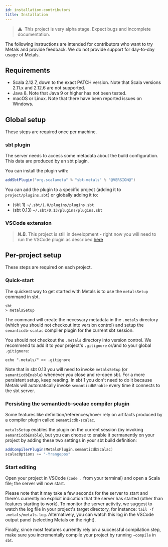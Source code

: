 ```yaml
---
id: installation-contributors
title: Installation
---
```


> ⚠ ️ This project is very alpha stage. Expect bugs and incomplete
> documentation.

The following instructions are intended for contributors who want to try Metals
and provide feedback. We do not provide support for day-to-day usage of Metals.

## Requirements

- Scala 2.12.7, down to the exact PATCH version. Note that Scala versions 2.11.x
  and 2.12.6 are not supported.
- Java 8. Note that Java 9 or higher has not been tested.
- macOS or Linux. Note that there have been reported issues on Windows.

## Global setup

These steps are required once per machine.

### sbt plugin

The server needs to access some metadata about the build configuration. This
data are produced by an sbt plugin.

You can install the plugin with:

```scala
addSbtPlugin("org.scalameta" % "sbt-metals" % "@VERSION@")
```

You can add the plugin to a specific project (adding it to
`project/plugins.sbt`) or globally adding it to:

- (sbt 1) `~/.sbt/1.0/plugins/plugins.sbt`
- (sbt 0.13) `~/.sbt/0.13/plugins/plugins.sbt`

### VSCode extension

> **_N.B._** This project is still in development - right now you will need to
> run the VSCode plugin as described
> [here](getting-started-contributors.html#running-a-local-version-of-the-vscode-extension)

## Per-project setup

These steps are required on each project.

### Quick-start

The quickest way to get started with Metals is to use the `metalsSetup` command
in sbt.

```
sbt
> metalsSetup
```

The command will create the necessary metadata in the `.metals` directory (which
you should not checkout into version control) and setup the `semanticdb-scalac`
compiler plugin for the current sbt session.

You should not checkout the `.metals` directory into version control. We
recommend to add it to your project's `.gitignore` or/and to your global
`.gitignore`:

```
echo ".metals/" >> .gitignore
```

Note that in sbt 0.13 you will need to invoke `metalsSetup` (or
`semanticdbEnable`) whenever you close and re-open sbt. For a more persistent
setup, keep reading. In sbt 1 you don't need to do it because Metals will
automatically invoke `semanticdbEnable` every time it connects to the sbt
server.

### Persisting the semanticdb-scalac compiler plugin

Some features like definition/references/hover rely on artifacts produced by a
compiler plugin called `semanticdb-scalac`.

`metalsSetup` enables the plugin on the current session (by invoking
`semanticdbEnable`), but you can choose to enable it permanently on your project
by adding these two settings in your sbt build definition:

```scala
addCompilerPlugin(MetalsPlugin.semanticdbScalac)
scalacOptions += "-Yrangepos"
```

### Start editing

Open your project in VSCode (`code .` from your terminal) and open a Scala file;
the server will now start.

Please note that it may take a few seconds for the server to start and there's
currently no explicit indication that the server has started (other than
features starting to work). To monitor the server activity, we suggest to watch
the log file in your project's target directory, for instance:
`tail -f .metals/metals.log`. Alternatively, you can watch this log in the
VSCode output panel (selecting Metals on the right).

Finally, since most features currently rely on a successful compilation step,
make sure you incrementally compile your project by running `~compile` in `sbt`.
